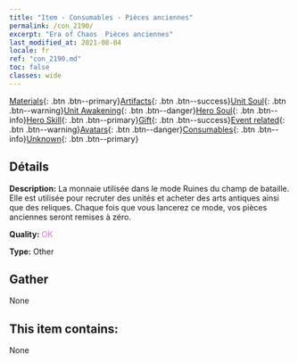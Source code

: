 ```yaml
---
title: "Item - Consumables - Pièces anciennes"
permalink: /con_2190/
excerpt: "Era of Chaos  Pièces anciennes"
last_modified_at: 2021-08-04
locale: fr
ref: "con_2190.md"
toc: false
classes: wide
---
```

 [Materials](/ItemsFR/){: .btn .btn--primary}[Artifacts](/ItemsFR/Artifacts/){: .btn .btn--success}[Unit Soul](/ItemsFR/UnitSoul/){: .btn .btn--warning}[Unit Awakening](/ItemsFR/UnitAwakening/){: .btn .btn--danger}[Hero Soul](/ItemsFR/HeroSoul/){: .btn .btn--info}[Hero Skill](/ItemsFR/HeroSkill/){: .btn .btn--primary}[Gift](/ItemsFR/Gift/){: .btn .btn--success}[Event related](/ItemsFR/Events/){: .btn .btn--warning}[Avatars](/ItemsFR/Avatars/){: .btn .btn--danger}[Consumables](/ItemsFR/Consumables/){: .btn .btn--info}[Unknown](/ItemsFR/Unknown/){: .btn .btn--primary}

## Détails
 **Description:** La monnaie utilisée dans le mode Ruines du champ de bataille. Elle est utilisée pour recruter des unités et acheter des arts antiques ainsi que des reliques. Chaque fois que vous lancerez ce mode, vos pièces anciennes seront remises à zéro.

 **Quality:** <span style="color: #DA70D6">OK</span>

 **Type:** Other

## Gather

  None

## This item contains:

  None

